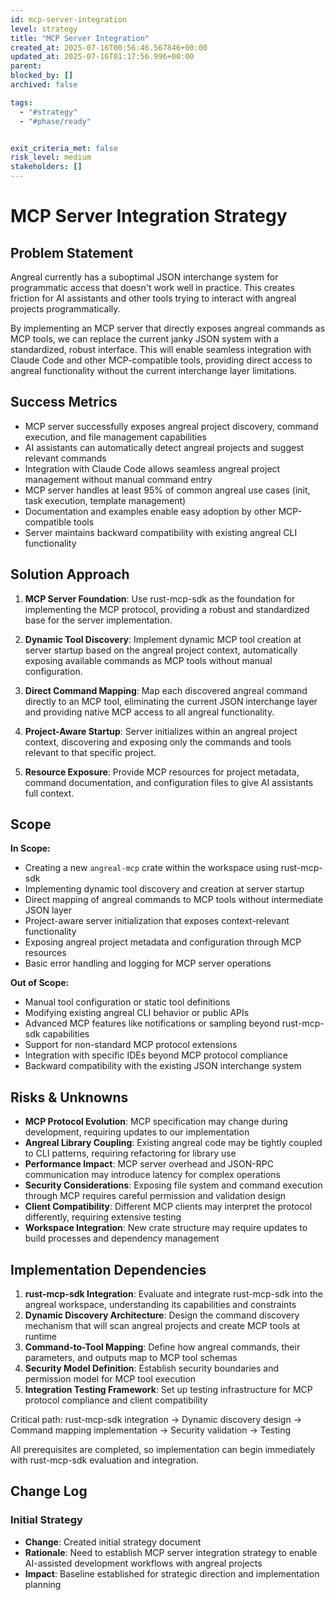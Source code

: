 ```yaml
---
id: mcp-server-integration
level: strategy
title: "MCP Server Integration"
created_at: 2025-07-16T00:56:46.567846+00:00
updated_at: 2025-07-16T01:17:56.996+00:00
parent:
blocked_by: []
archived: false

tags:
  - "#strategy"
  - "#phase/ready"


exit_criteria_met: false
risk_level: medium
stakeholders: []
---
```


# MCP Server Integration Strategy

## Problem Statement

Angreal currently has a suboptimal JSON interchange system for programmatic access that doesn't work well in practice. This creates friction for AI assistants and other tools trying to interact with angreal projects programmatically.

By implementing an MCP server that directly exposes angreal commands as MCP tools, we can replace the current janky JSON system with a standardized, robust interface. This will enable seamless integration with Claude Code and other MCP-compatible tools, providing direct access to angreal functionality without the current interchange layer limitations.

## Success Metrics

- MCP server successfully exposes angreal project discovery, command execution, and file management capabilities
- AI assistants can automatically detect angreal projects and suggest relevant commands
- Integration with Claude Code allows seamless angreal project management without manual command entry
- MCP server handles at least 95% of common angreal use cases (init, task execution, template management)
- Documentation and examples enable easy adoption by other MCP-compatible tools
- Server maintains backward compatibility with existing angreal CLI functionality

## Solution Approach

1. **MCP Server Foundation**: Use rust-mcp-sdk as the foundation for implementing the MCP protocol, providing a robust and standardized base for the server implementation.

2. **Dynamic Tool Discovery**: Implement dynamic MCP tool creation at server startup based on the angreal project context, automatically exposing available commands as MCP tools without manual configuration.

3. **Direct Command Mapping**: Map each discovered angreal command directly to an MCP tool, eliminating the current JSON interchange layer and providing native MCP access to all angreal functionality.

4. **Project-Aware Startup**: Server initializes within an angreal project context, discovering and exposing only the commands and tools relevant to that specific project.

5. **Resource Exposure**: Provide MCP resources for project metadata, command documentation, and configuration files to give AI assistants full context.

## Scope

**In Scope:**
- Creating a new `angreal-mcp` crate within the workspace using rust-mcp-sdk
- Implementing dynamic tool discovery and creation at server startup
- Direct mapping of angreal commands to MCP tools without intermediate JSON layer
- Project-aware server initialization that exposes context-relevant functionality
- Exposing angreal project metadata and configuration through MCP resources
- Basic error handling and logging for MCP server operations

**Out of Scope:**
- Manual tool configuration or static tool definitions
- Modifying existing angreal CLI behavior or public APIs
- Advanced MCP features like notifications or sampling beyond rust-mcp-sdk capabilities
- Support for non-standard MCP protocol extensions
- Integration with specific IDEs beyond MCP protocol compliance
- Backward compatibility with the existing JSON interchange system

## Risks & Unknowns

- **MCP Protocol Evolution**: MCP specification may change during development, requiring updates to our implementation
- **Angreal Library Coupling**: Existing angreal code may be tightly coupled to CLI patterns, requiring refactoring for library use
- **Performance Impact**: MCP server overhead and JSON-RPC communication may introduce latency for complex operations
- **Security Considerations**: Exposing file system and command execution through MCP requires careful permission and validation design
- **Client Compatibility**: Different MCP clients may interpret the protocol differently, requiring extensive testing
- **Workspace Integration**: New crate structure may require updates to build processes and dependency management

## Implementation Dependencies

1. **rust-mcp-sdk Integration**: Evaluate and integrate rust-mcp-sdk into the angreal workspace, understanding its capabilities and constraints
2. **Dynamic Discovery Architecture**: Design the command discovery mechanism that will scan angreal projects and create MCP tools at runtime
3. **Command-to-Tool Mapping**: Define how angreal commands, their parameters, and outputs map to MCP tool schemas
4. **Security Model Definition**: Establish security boundaries and permission model for MCP tool execution
5. **Integration Testing Framework**: Set up testing infrastructure for MCP protocol compliance and client compatibility

Critical path: rust-mcp-sdk integration → Dynamic discovery design → Command mapping implementation → Security validation → Testing

All prerequisites are completed, so implementation can begin immediately with rust-mcp-sdk evaluation and integration.

## Change Log

###  Initial Strategy
- **Change**: Created initial strategy document
- **Rationale**: Need to establish MCP server integration strategy to enable AI-assisted development workflows with angreal projects
- **Impact**: Baseline established for strategic direction and implementation planning

